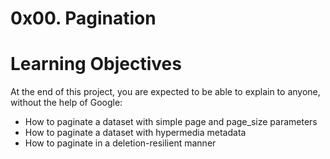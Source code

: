# 0x00. Pagination

# Learning Objectives
At the end of this project, you are expected to be able to explain to anyone, without the help of Google:

* How to paginate a dataset with simple page and page_size parameters
* How to paginate a dataset with hypermedia metadata
* How to paginate in a deletion-resilient manner


